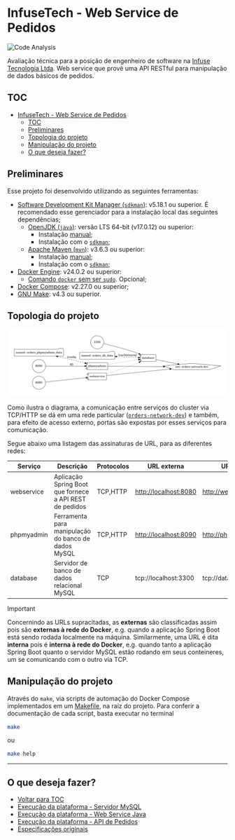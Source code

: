 # InfuseTech - Web Service de Pedidos

![Code Analysis](https://github.com/guligon90/infusetech-rest-orders/actions/workflows/code-analysis.yml/badge.svg)

Avaliação técnica para a posição de engenheiro de software na [Infuse Tecnologia Ltda](https://www.infuse.srv.br/). Web service que provê uma API RESTful para manipulação de dados básicos de pedidos.

## TOC
<!-- TOC -->

- [InfuseTech - Web Service de Pedidos](#infusetech---web-service-de-pedidos)
  - [TOC](#toc)
  - [Preliminares](#preliminares)
  - [Topologia do projeto](#topologia-do-projeto)
  - [Manipulação do projeto](#manipula%C3%A7%C3%A3o-do-projeto)
  - [O que deseja fazer?](#o-que-deseja-fazer)

<!-- /TOC -->

## Preliminares

Esse projeto foi desenvolvido utilizando as seguintes ferramentas:

- [Software Development Kit Manager (`sdkman`)](https://sdkman.io/): v5.18.1 ou superior. É recomendado esse gerenciador para a instalação local das seguintes dependências;
  - [OpenJDK (`java`)](https://nodejs.org/dist/v20.11.1/node-v20.11.1.tar.gz): versão LTS 64-bit (v17.0.12) ou superior:
    - Instalação [manual](https://www.oracle.com/java/technologies/javase/jdk17-archive-downloads.html);
    - Instalação com o [`sdkman`](https://maven.apache.org/install.html);
  - [Apache Maven (`mvn`)](https://yarnpkg.com/getting-started): v3.6.3 ou superior:
    - Instalação [manual](https://maven.apache.org/install.html);
    - Instalação com o [`sdkman`](https://sdkman.io/sdks/#maven);
- [Docker Engine](https://docs.docker.com/engine/install/ubuntu/): v24.0.2 ou superior:
  - [Comando `docker` sem ser `sudo`](https://docs.docker.com/engine/install/linux-postinstall/). Opcional;
- [Docker Compose](https://docs.docker.com/compose/install/linux/): v2.27.0 ou superior;
- [GNU Make](https://www.gnu.org/software/make/): v4.3 ou superior.

## Topologia do projeto

![Topologia do projeto](./docs/img/project-docker-topology.png)

Como ilustra o diagrama, a comunicação entre serviços do cluster via TCP/HTTP se dá em uma rede particular ([`orders-network-dev`](./docker-compose.yml#L39)) e também, para efeito de acesso externo, portas são expostas por esses serviços para comunicação.

Segue abaixo uma listagem das assinaturas de URL, para as diferentes redes:

| **Serviço** | **Descrição**                                            | **Protocolos** | **URL externa**          | **URL interna**            |
| ----------- | -------------------------------------------------------- | -------------- | ------------------------ | -------------------------- |
| webservice  | Aplicação Spring Boot que fornece a API REST de pedidos  | TCP,HTTP       | <http://localhost:8080>  | <http://webservice:8080>   |
| phpmyadmin  | Ferramenta para manipulação do banco de dados MySQL      | TCP,HTTP       | <http://localhost:8090>  | <http://phpmyadmin:8090>   |
| database    | Servidor de banco de dados relacional MySQL              | TCP            | tcp://localhost:3300     | tcp://database:3300        |

> [!IMPORTANT]  
> Concernindo as URLs supracitadas, as **externas** são classificadas assim pois são **externas à rede do Docker**, e.g. quando a aplicação Spring Boot está sendo rodada localmente na máquina.
> Similarmente, uma URL é dita **interna** pois é **interna à rede do Docker**, e.g. quando tanto a aplicação Spring Boot quanto o servidor MySQL estão rodando em seus conteineres, um se comunicando com o outro via TCP.

## Manipulação do projeto

Através do `make`, via scripts de automação do Docker Compose implementados em um [Makefile](./Makefile), na raíz do projeto. Para conferir a documentação de cada script, basta executar no terminal

```bash
make
```

ou

```bash
make help
```

---

## O que deseja fazer?

- [Voltar para TOC](#toc)
- [Execução da plataforma - Servidor MySQL](./docs/md/DATABASE.md)
- [Execução da plataforma - Web Service Java](./docs/md/WEBSERVICE.md)
- [Execução da plataforma - API de Pedidos](./docs/md/API-TESTING.md)
- [Especificações originais](./docs/md/ORIGINAL-SPECS.md)
